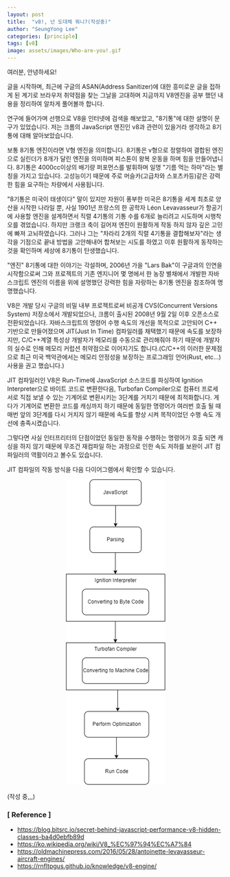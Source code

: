 ```yaml
---
layout: post
title:  "v8!, 넌 도대체 뭐니?(작성중)"
author: "SeungYong Lee"
categories: [principle]
tags: [v8]
image: assets/images/Who-are-you!.gif
---
```

여러분, 안녕하세요!

글을 시작하며, 최근에 구글의 ASAN(Address Sanitizer)에 대한 흥미로운 글을 접하게 된 계기로 브라우저 취약점을 찾는 그날을 고대하며 지금까지 V8엔진을 공부 했던 내용을 정리하여 알차게 풀어볼까 합니다.

연구에 들어가며 선행으로 V8을 인터넷에 검색을 해보았고, "8기통"에 대한 설명이 문구가 있었습니다. 저는 크롬의 JavaScript 엔진인 v8과 관련이 있을거라 생각하고 8기통에 대해 알아보았습니다.

보통 8기통 엔진이라면 V형 엔진을 의미합니다. 8기통은 v형으로 정렬하여 결합된 엔진으로 실린더가 8개가 달린 엔진을 의미하며 피스톤이 왕복 운동을 하며 힘을 만들어냅니다. 8기통은 4000cc이상의 배기량 퍼포먼스를 발휘하며 일명 "기름 먹는 하마"라는 별칭을 가지고 있습니다. 고성능이기 때문에 주로 머슬카(고급차와 스포츠카등)같은 강력한 힘을 요구하는 차량에서 사용됩니다. 

"8기통은 미국이 태생이다" 말이 있지만 자원이 풍부한 미국은 8기통을 세계 최초로 양산을 시작한 나라일 뿐, 사실 1901년 프랑스의 한 공학자 Léon Levavasseur가 항공기에 사용할 엔진을 설계하면서 직렬 4기통의 기통 수를 6개로 늘리려고 시도하며 시행착오를 겪었습니다. 하지만 크랭크 축이 길어져 엔진이 원활하게 작동 하지 않자 깊은 고민에 빠져 고뇌하였습니다. 그러나 그는 "차라리 2개의 직렬 4기통을 결합해보자"라는 생각을 기점으로 끝내 방법을 고안해내어 합쳐보는 시도를 하였고 이후 원활하게 동작하는 것을 확인하며 세상에 8기통이 탄생했습니다.

"엔진" 8기통에 대한 이야기는 각설하며, 2006년 가을 "Lars Bak"이 구글과의 인연을 시작함으로써 그와 프로젝트의 기존 엔지니어 몇 명에서 한 농장 별채에서 개발한 자바스크립트 엔진의 이름을 위에 설명했던 강력한 힘을 자랑하는 8기통 엔진을 참조하여 명명했습니다.

V8은 개발 당시 구글의 비밀 내부 프로젝트로써 비공개 CVS(Concurrent Versions System) 저장소에서 개발되었으나, 크롬이 출시된 2008년 9월 2일 이후 오픈소스로 전환되었습니다.
자바스크립트의 명령어 수행 속도의 개선을 목적으로 고안되어 C++ 기반으로 만들어졌으며 JIT(Just In Time) 컴파일러를 채택했기 때문에 속도를 보장하지만, C/C++계열 특성상 개발자가 메모리를 수동으로 관리해줘야 하기 때문에 개발자의 실수로 인해 메모리 커럽션 취약점으로 이어지기도 합니다.(C/C++의 이러한 문제점으로 최근 미국 백악관에서는 메모리 안정성을 보장하는 프로그래밍 언어(Rust, etc...) 사용을 권고 했습니다.)

JIT 컴파일러인 V8은 Run-Time에 JavaScript 소스코드를 파싱하여 Ignition Interpreter으로 바이트 코드로 변환한다음, Turbofan Compiler으로 컴퓨터 프로세서로 직접 보낼 수 있는 기계어로 변환시키는 3단계를 거치기 때문에 최적화합니다. 게다가 기계어로 변환한 코드를 캐싱까지 하기 때문에 동일한 명령어가 여러번 호출 될 때 매번 앞의 3단계를 다시 거치지 않기 때문에 속도를 향상 시켜 목적이었던 수행 속도 개선에 충족시켰습니다. 

그렇다면 사실 인터프리터의 단점이었던 동일한 동작을 수행하는 명령어가 호출 되면 캐싱을 하지 않기 때문에 무조건 재컴파일 하는 과정으로 인한 속도 저하를 보완이 JIT 컴파일러의 역활이라고 볼수도 있습니다.

JIT 컴파일의 작동 방식을 다음 다이어그램에서 확인할 수 있습니다. <br>
<p align="center">
    <img src="../assets/images/v8_jit.png">
</p>


(작성 중,,,)

### [ Reference ]
- https://blog.bitsrc.io/secret-behind-javascript-performance-v8-hidden-classes-ba4d0ebfb89d
- https://ko.wikipedia.org/wiki/V8_%EC%97%94%EC%A7%84
- https://oldmachinepress.com/2016/05/28/antoinette-levavasseur-aircraft-engines/
- https://rnfltpgus.github.io/knowledge/v8-engine/